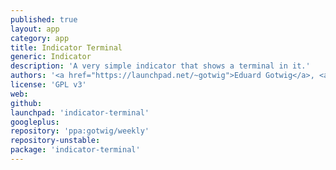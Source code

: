```yaml
---
published: true
layout: app
category: app
title: Indicator Terminal
generic: Indicator
description: 'A very simple indicator that shows a terminal in it.'
authors: '<a href="https://launchpad.net/~gotwig">Eduard Gotwig</a>, <a href="https://launchpad.net/~erasmo-marin">Erasmo Marín</a>'
license: 'GPL v3'
web:
github:
launchpad: 'indicator-terminal'
googleplus:
repository: 'ppa:gotwig/weekly'
repository-unstable:
package: 'indicator-terminal'
---
```


